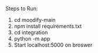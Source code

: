 Steps to Run:

1. cd moodify-main
2. npm install requirements.txt
3. cd integration
4. python -m app
5. Start localhost:5000 on broswer
